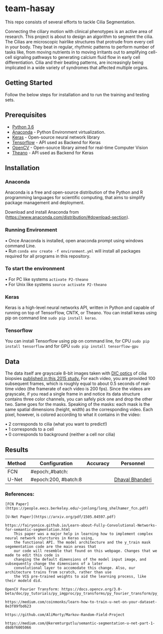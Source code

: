 # team-hasay

This repo consists of several efforts to tackle Cilia Segmentation. 

Connecting the ciliary motion with clinical phenotypes is an active area of research. This project is about to design an algorithm to segment the cilia. The Cilias are microscopic hairlike structures that protrude from every cell in your body. They beat in regular, rhythmic patterns to perform number of tasks like, from moving nutrients in to moving irritants out to amplifying cell-cell signaling pathways to generating calcium fluid flow in early cell differentiation. Cilia and their beating patterns, are increasingly being implicated in a wide variety of syndromes that affected multiple organs.

## Getting Started

Follow the below steps for installation and to run the training and testing sets.

## Prerequisites

- [Python 3.6](https://www.python.org/downloads/release/python-360/)
- [Anaconda](https://www.anaconda.com/) - Python Environment virtualization.
- [Keras](https://keras.io/#installation) - Open-source neural network library
- [Tensorflow](https://www.tensorflow.org/) - API used as Backend for Keras
- [OpenCV](https://opencv.org/) - Open-source library aimed for real-time Computer Vision
- [Theano](http://www.deeplearning.net/software/theano/) - API used as Backend for Keras

## Installation

### Anaconda 

Anaconda is a free and open-source distribution of the Python and R programming languages for scientific computing, that aims to simplify package management and deployment.

Download and install Anaconda from (https://www.anaconda.com/distribution/#download-section). 

### Running Environment

•	Once Anaconda is installed, open anaconda prompt using windows command Line.\
•	Run ```conda env create -f environment.yml``` will install all packages required for all programs in this repository.

### To start the environment 

•	For PC like systems ```activate P2-theano```\
•	For Unix like systems ```source activate P2-theano```

### Keras 

Keras is a high-level neural networks API, written in Python and capable of running on top of TensorFlow, CNTK, or Theano. You can install keras using pip on command line ```sudo pip install keras```.

### Tensorflow 

You can install Tensorflow using pip on command line, for CPU ```sudo pip install tensorflow``` and for GPU ```sudo pip install tensorflow-gpu```

## Data 

The data itself are grayscale 8-bit images taken with [DIC optics](https://en.wikipedia.org/wiki/Differential_interference_contrast_microscopy) of cilia biopsies [published in this 2015 study.](http://stm.sciencemag.org/content/7/299/299ra124) For each video, you are provided 100 subsequent frames, which is roughly equal to about 0.5 seconds of real-time video (the framerate of each video is 200 fps). Since the videos are grayscale, if you read a single frame in and notice its data structure contains three color channels, you can safely pick one and drop the other two. Same goes for the masks. Speaking of the masks: each mask is the same spatial dimensions (height, width) as the corresponding video. Each pixel, however, is colored according to what it contains in the video:

•	2 corresponds to cilia (what you want to predict!)\
•	1 corresponds to a cell\
•	0 corresponds to background (neither a cell nor cilia)

## Results 

| Method |     Configuration    | Accuracy |     Personnel    |
|--------|----------------------|----------|------------------|
|  FCN   | #epoch:,#batch:      |          |                  |
|  U-Net | #epoch:200, #batch:8 |          | [Dhaval Bhanderi](https://github.com/dvlbhanderi)|

### References:

	[FCN Paper](https://people.eecs.berkeley.edu/~jonlong/long_shelhamer_fcn.pdf)

	[U-Net Paper](https://arxiv.org/pdf/1505.04597.pdf)

	https://fairyonice.github.io/Learn-about-Fully-Convolutional-Networks-for-semantic-segmentation.html
		This paper was a major help in learning how to implement complex neural network sturctures in Keras using,
		the functional API. The model architecture and the y_train mask segementation code are the main areas that
		our code will resemble that found on this webpage. Changes that we made to edit this code is  
		changing the default dimensions of the model input image, and subsequently change the dimensions of a later
		convolutional layer to accomodate this change. Also, our architecture trains from scratch, rather than use
		the VCG pre-trained weights to aid the learning process, like their modeld did.

	OpenCV Fourier Transform: https://docs.opencv.org/3.0-beta/doc/py_tutorials/py_imgproc/py_transforms/py_fourier_transform/py_fourier_transform.html
	
	https://medium.com/coinmonks/learn-how-to-train-u-net-on-your-dataset-8e3f89fbd623
	
	https://github.com/AliMorty/Markov-Random-Field-Project
	
	https://medium.com/@keremturgutlu/semantic-segmentation-u-net-part-1-d8d6f6005066

